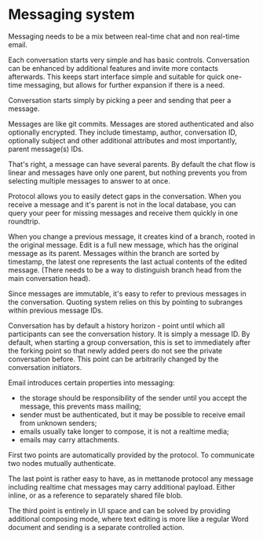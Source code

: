 Messaging system
==============

Messaging needs to be a mix between real-time chat and non real-time email.

Each conversation starts very simple and has basic controls. Conversation can be enhanced by additional features and invite more contacts afterwards. This keeps start interface simple and suitable for quick one-time messaging, but allows for further expansion if there is a need.

Conversation starts simply by picking a peer and sending that peer a message.

Messages are like git commits. Messages are stored authenticated and also optionally encrypted. They include timestamp, author, conversation ID, optionally subject and other additional attributes and most importantly, parent message(s) IDs.

That's right, a message can have several parents. By default the chat flow is linear and messages have only one parent, but nothing prevents you from selecting multiple messages to answer to at once.

Protocol allows you to easily detect gaps in the conversation. When you receive a message and it's parent is not in the local database, you can query your peer for missing messages and receive them quickly in one roundtrip.

When you change a previous message, it creates kind of a branch, rooted in the original message. Edit is a full new message, which has the original message as its parent. Messages within the branch are sorted by timestamp, the latest one represents the last actual contents of the edited message. (There needs to be a way to distinguish branch head from the main conversation head).

Since messages are immutable, it's easy to refer to previous messages in the conversation. Quoting system relies on this by pointing to subranges within previous message IDs.

Conversation has by default a history horizon - point until which all participants can see the conversation history. It is simply a message ID. By default, when starting a group conversation, this is set to immediately after the forking point so that newly added peers do not see the private conversation before.
This point can be arbitrarily changed by the conversation initiators.

Email introduces certain properties into messaging:
- the storage should be responsibility of the sender until you accept the message, this prevents mass mailing;
- sender must be authenticated, but it may be possible to receive email from unknown senders;
- emails usually take longer to compose, it is not a realtime media;
- emails may carry attachments.

First two points are automatically provided by the protocol. To communicate two nodes mutually authenticate.

The last point is rather easy to have, as in mettanode protocol any message including realtime chat messages may carry additional payload. Either inline, or as a reference to separately shared file blob.

The third point is entirely in UI space and can be solved by providing additional composing mode, where text editing is more like a regular Word document and sending is a separate controlled action.
